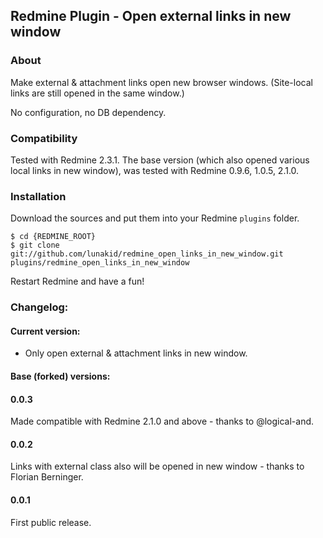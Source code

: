 ## Redmine Plugin - Open external links in new window

### About

Make external & attachment links open new browser windows.
(Site-local links are still opened in the same window.)

No configuration, no DB dependency.

### Compatibility

Tested with Redmine 2.3.1.
The base version (which also opened various local links in new window),
was tested with Redmine 0.9.6, 1.0.5, 2.1.0.

### Installation

Download the sources and put them into your Redmine `plugins` folder.

    $ cd {REDMINE_ROOT}
    $ git clone git://github.com/lunakid/redmine_open_links_in_new_window.git plugins/redmine_open_links_in_new_window

Restart Redmine and have a fun!

### Changelog:

#### Current version:

* Only open external & attachment links in new window.

#### Base (forked) versions:
#### 0.0.3

Made compatible with Redmine 2.1.0 and above - thanks to @logical-and.

#### 0.0.2

Links with external class also will be opened in new window - thanks to Florian Berninger.

#### 0.0.1

First public release.
